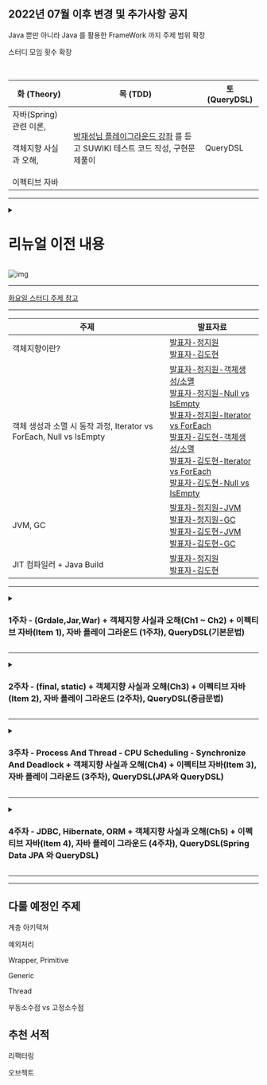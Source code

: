 ## 2022년 07월 이후 변경 및 추가사항 공지

Java 뿐만 아니라 Java 를 활용한 FrameWork 까지 주제 범위 확장

스터디 모임 횟수 확장

<br>

| 화 (Theory)                                              | 목 (TDD)                                                                        | 토 (QueryDSL) |
|---------------------------------------------------------|----------------------------------------------------------------------------------------|---------------------|
| 자바(Spring) 관련 이론,<br><br> 객체지향 사실과 오해, <br><br> 이펙티브 자바 | [박재성님 플레이그라운드 강좌](https://edu.nextstep.camp/c/9WPRB0ys/) 를 듣고 SUWIKI 테스트 코드 작성, 구현문제풀이 | QueryDSL            |

---

<details>
  <summary> <h1> 리뉴얼 이전 내용</summary>
  <div markdown="Previous">

### 1주차 [220509 完]

|구분|내용|
|---|---|
|Java|OOP|
|Implementation 1|https://programmers.co.kr/learn/courses/30/lessons/12928|
|Implementation 2|https://programmers.co.kr/learn/courses/30/lessons/12926|

<br>

|발표자|발표자료 레포지토리 링크|
|---|---|
|JIWON-JEONG|https://velog.io/@john7645/OOP-%EA%B0%9D%EC%B2%B4%EC%A7%80%ED%96%A5-%ED%94%84%EB%A1%9C%EA%B7%B8%EB%9E%98%EB%B0%8D-%EC%99%80-PP-%EC%A0%88%EC%B0%A8%EC%A0%81-%ED%94%84%EB%A1%9C%EA%B7%B8%EB%9E%98%EB%B0%8D|
|Diger-King|https://github.com/MoveForword-Java/Diger-King/blob/main/src/Week1/ObjectOrientedProgramming.md|

---

### 2주차 [220516 完]

|구분|내용|
|---|---|
|Java|객체 생성과 소멸 시 내부 동작 과정, Iterator 와 foreach 의 차이점 (제네릭 타입연관지어 정리), Null 과 is empty 차이점  |
|Implementation 1|https://programmers.co.kr/learn/courses/30/lessons/12925|
|Implementation 2|https://programmers.co.kr/learn/courses/30/lessons/12922|

|발표자|발표자료 레포지토리 링크|
|---|---|
|JIWON-JEONG|https://velog.io/@john7645/%EA%B0%9D%EC%B2%B4-%EC%83%9D%EC%84%B1%EA%B3%BC-%EC%86%8C%EB%A9%B8-%EC%8B%9C-%EB%82%B4%EB%B6%80-%EB%8F%99%EC%9E%91-%EA%B3%BC%EC%A0%95, https://velog.io/@john7645/isEmpty-%EC%99%80-null, https://github.com/JIWEON-JEONG/Study/blob/master/src/com/company/iter_foreach/CompareIterForeach.java|
|Diger-King|https://github.com/MoveForword-Java/Diger-King/blob/main/src/Week2/CreateAndPerishObject.md, https://github.com/MoveForword-Java/Diger-King/blob/main/src/Week2/NullVsEmpty.md, https://github.com/MoveForword-Java/Diger-King/blob/main/src/Week2/IteratorVsForeach.md|

---

### 3주차 [220523 完]

|구분|내용|
|---|---|
|Java|JVM(MetaSpace(Method Area)) + 가비지 컬렉터|
|Implementation 1|https://programmers.co.kr/learn/courses/30/lessons/12919|
|Implementation 2|https://programmers.co.kr/learn/courses/30/lessons/12921|

|발표자|발표자료 레포지토리 링크|
|---|---|
|JIWON-JEONG|https://velog.io/@john7645/JVM-Specification-%ED%83%84%EC%83%9D%EB%B0%B0%EA%B2%BD, https://velog.io/@john7645/GC|
|Diger-King|https://diger-king.github.io/blog/JVM, https://github.com/MoveForword-Java/Diger-King/blob/main/src/Week3/GarbageCollector.md|

---

### 4주차 [220530 完]

|구분|내용|
|---|---|
|Java|JIT 컴파일러 + Java 빌드 과정|
|Implementation 1|https://programmers.co.kr/learn/courses/30/lessons/12917|
|Implementation 2|https://programmers.co.kr/learn/courses/30/lessons/12918|

|발표자|발표자료 레포지토리 링크|
|---|---|
|JIWON-JEONG|https://velog.io/@john7645/JIT-%EC%BB%B4%ED%8C%8C%EC%9D%BC%EB%9F%AC-IBM-doc|
|Diger-King|https://github.com/MoveForword-Java/Diger-King/blob/main/src/Week4/JIT-Compiler.md|

---

### 5주차 [220606 完]

|구분|내용|
|---|---|
|Java|컬렉션|
|Implementation 1|https://programmers.co.kr/learn/courses/30/lessons/12915|
|Implementation 2|https://programmers.co.kr/learn/courses/30/lessons/12916|

|발표자|발표자료 레포지토리 링크|
|---|---|
|JIWON-JEONG|https://github.com/JIWEON-JEONG/Study/tree/master/src/com/company/collection|
|Diger-King||

<br>

---
    
  </div>
</details>

![img](https://www.fssaifoodlicense.com/wp-content/uploads/2016/09/How-to-Renew-Your-FSSAI-Food-License-legalraasta-800x366.jpg)

---

[화요일 스터디 주제 참고](https://zero-base.co.kr/event/media_BE_school_roadmap?gclid=CjwKCAjw_b6WBhAQEiwAp4HyICdSC8zRH33mo_X4NFe6AnaObexwFZV3zs42enaaB3gnyih8V2OhoCYeoQAvD_BwE)

---

|주제|발표자료|
|---|---|
|객체지향이란?|[발표자-정지원](https://velog.io/@john7645/OOP-%EA%B0%9D%EC%B2%B4%EC%A7%80%ED%96%A5-%ED%94%84%EB%A1%9C%EA%B7%B8%EB%9E%98%EB%B0%8D-%EC%99%80-PP-%EC%A0%88%EC%B0%A8%EC%A0%81-%ED%94%84%EB%A1%9C%EA%B7%B8%EB%9E%98%EB%B0%8D) <br>[발표자-김도현](https://github.com/MoveForword-Java/Diger-King/blob/main/src/Week1/ObjectOrientedProgramming.md)|
|객체 생성과 소멸 시 동작 과정, Iterator vs ForEach, Null vs IsEmpty|[발표자-정지원-객체생성/소멸](https://velog.io/@john7645/%EA%B0%9D%EC%B2%B4-%EC%83%9D%EC%84%B1%EA%B3%BC-%EC%86%8C%EB%A9%B8-%EC%8B%9C-%EB%82%B4%EB%B6%80-%EB%8F%99%EC%9E%91-%EA%B3%BC%EC%A0%95)<br>[발표자-정지원-Null vs IsEmpty](https://velog.io/@john7645/isEmpty-%EC%99%80-null) <br> [발표자-정지원-Iterator vs ForEach](https://github.com/JIWEON-JEONG/Study/blob/master/src/com/company/iter_foreach/CompareIterForeach.java) <br> [발표자-김도현-객체생성/소멸](https://github.com/MoveForword-Java/Diger-King/blob/main/src/Week2/CreateAndPerishObject.md) <br> [발표자-김도현-Iterator vs ForEach](https://github.com/MoveForword-Java/Diger-King/blob/main/src/Week2/IteratorVsForeach.md) <br> [발표자-김도현-Null vs IsEmpty](https://github.com/MoveForword-Java/Diger-King/blob/main/src/Week2/NullVsEmpty.md)|
|JVM, GC|[발표자-정지원-JVM](https://velog.io/@john7645/JVM-Specification-%ED%83%84%EC%83%9D%EB%B0%B0%EA%B2%BD) <br> [발표자-정지원-GC](https://velog.io/@john7645/GC) <br> [발표자-김도현-JVM](https://diger-king.github.io/blog/JVM) <br> [발표자-김도현-GC](https://github.com/MoveForword-Java/Diger-King/blob/main/src/Week3/GarbageCollector.md)|
|JIT 컴파일러 + Java Build|[발표자-정지원](https://velog.io/@john7645/JIT-%EC%BB%B4%ED%8C%8C%EC%9D%BC%EB%9F%AC-IBM-doc) <br> [발표자-김도현](https://github.com/MoveForword-Java/Diger-King/blob/main/src/Week4/JIT-Compiler.md)|



---

<details>
  <summary> <h3> 1주차 - (Grdale,Jar,War) + 객체지향 사실과 오해(Ch1 ~ Ch2) + 이펙티브 자바(Item 1), 자바 플레이 그라운드 (1주차), QueryDSL(기본문법) </summary>
  <div markdown="1week">


### <화요일> - 1주차 [22/07/05]

| 구분           | 내용                                                                                                                                  |
|--------------|-------------------------------------------------------------------------------------------------------------------------------------|
| Theory       | Gradle, jar, war                                                                                                                    |
| 객체지향의 사실과 오해 | p.20 ~ p.71 협력하는 객체들의 공동체, 이상한 나라의 객체                                                                                                           |
| 이펙티브 자바      | [아이템1. 생성자 대신 static 팩토리 메서드를 고려해 볼 것](https://www.youtube.com/watch?v=X7RXP6EI-5E&list=PLfI752FpVCS8e5ACdi5dpwLdlVkn0QgJJ&index=1) |

<br>

|발표자|발표자료 레포지토리 링크|
|---|---|
|JIWON-JEONG||
|Diger-King|https://diger-king.github.io/blog/JARvsWAR|

---

### <목요일> - 1주차 [22/07/07]

| 구분           | 내용                                        |
|--------------|-------------------------------------------|
| TDD  | [학습테스트 실습](https://edu.nextstep.camp/s/RFY359FE/ls/p3fMT9lf) |

---

### <토요일> - 1주차 [22/07/09]

| 구분              | 내용                                                                                        |
|-----------------|-------------------------------------------------------------------------------------------|
| QueryDSL | [QueryDSL Section3. 기본문법](https://www.inflearn.com/course/Querydsl-%EC%8B%A4%EC%A0%84) <br> 수강 후 학습 내용 공유 |

  </div>
</details>
    
---

<details>
  <summary> <h3> 2주차 - (final, static) + 객체지향 사실과 오해(Ch3) + 이펙티브 자바(Item 2), 자바 플레이 그라운드 (2주차), QueryDSL(중급문법) </summary>
  <div markdown="2week">

### <화요일> - 2주차 [22/07/12]

| 구분           | 내용                                                                                                                                  |
|--------------|-------------------------------------------------------------------------------------------------------------------------------------|
| Theory       | final, static |
| 객체지향의 사실과 오해 | p.72 ~ p.105 타입과 추상화 |
| 이펙티브 자바      | [아이템2. 생성자 매개변수가 많을 땐 빌더 패턴 사용해보기](https://www.youtube.com/watch?v=OwkXMxCqWHM&list=PLfI752FpVCS8e5ACdi5dpwLdlVkn0QgJJ&index=2&t=750s) |

<br>

|발표자|발표자료 레포지토리 링크|
|---|---|
|JIWON-JEONG||
|Diger-King|https://diger-king.github.io/blog/Java-Static|

<br>

|구분|토의 내용 정리|
|---|---|
|객체지향의 사실과 오해|[토의 내용 정리 - 객체지향 사실과 오해 - CH3](https://github.com/MoveForword-Java/.github/files/9094619/2.pdf)|
|이펙티브 자바|[토의 내용 정리 - 이펙티브 자바 - 생성자가 많을땐 빌더 패턴 사용](https://github.com/MoveForword-Java/.github/files/9094619/2.pdf)|

---

### <목요일> - 2주차 [22/07/14]

| 구분           | 내용                                        |
|--------------|-------------------------------------------|
| TDD  | [문자열계산기 - TDD](https://edu.nextstep.camp/s/RFY359FE/ls/ZC2S3bwD) |
|      | [숫자야구게임 구현 - TDD](https://edu.nextstep.camp/s/RFY359FE/ls/r1XqJCO2) |

---

### <토요일> - 2주차 [22/07/16]

| 구분              | 내용                                                                                        |
|-----------------|-------------------------------------------------------------------------------------------|
| QueryDSL | [QueryDSL Section4. 중급문법](https://www.inflearn.com/course/Querydsl-%EC%8B%A4%EC%A0%84) <br> 수강 후 학습 내용 공유 |


|구분|토의 내용 정리|
|---|---|
|QueryDSL 중급문법|[토의 내용]()|

  </div>
</details>
    
---

<details>
  <summary> <h3> 3주차 - Process And Thread - CPU Scheduling - Synchronize And Deadlock + 객체지향 사실과 오해(Ch4) + 이펙티브 자바(Item 3), 자바 플레이 그라운드 (3주차), QueryDSL(JPA와 QueryDSL) </summary>
  <div markdown="3week">


### <화요일> - 3주차 [22/07/19]

| 구분           | 내용                                                                                                                                  |
|--------------|-------------------------------------------------------------------------------------------------------------------------------------|
| Theory       | Process And Thread - CPU Scheduling - Synchronize And Deadlock |
| 객체지향의 사실과 오해 | p.106 ~ p.136 역할, 책임, 협력 |
| 이펙티브 자바      | [아이템3. 싱글톤을 만드는 여러가지 방법 그중에 최선은?](https://www.youtube.com/watch?v=xBVPChbtUhM&list=PLfI752FpVCS8e5ACdi5dpwLdlVkn0QgJJ&index=3) |

<br>

|발표자|발표자료 레포지토리 링크|
|---|---|
|JIWON-JEONG||
|Diger-King|[이펙티브 자바 Item 3](https://diger-king.github.io/blog/EffectiveJava-item3) <br> [객체지향의 사실과 오해 CH4](https://diger-king.github.io/blog/%EA%B0%9D%EC%B2%B4%EC%A7%80%ED%96%A5%EC%9D%98-%EC%82%AC%EC%8B%A4%EA%B3%BC-%EC%98%A4%ED%95%B4-4)|

<br>

|구분|토의 내용 정리|
|---|---|
|객체지향의 사실과 오해|[토의 내용 정리 - 객체지향 사실과 오해 - CH4](https://github.com/MoveForword-Java/.github/files/9179616/-07.19.pdf)|
|이펙티브 자바|[토의 내용 정리 - 이펙티브 자바 - 싱글톤을 만드는 방법 그중에 최선은?](https://github.com/MoveForword-Java/.github/files/9179623/07.24.pdf)|
|Theory|[토의 내용 정리 - Process vs Thread, CPU Scheduling, Deadlock, Synchronize](https://github.com/MoveForword-Java/.github/files/9179623/07.24.pdf)|

---

### <목요일> - 3주차 [22/07/21]

| 구분           | 내용                                        |
|--------------|-------------------------------------------|
| TDD  | [좌표 계산기 - 상속, 인터페이스](https://edu.nextstep.camp/s/RFY359FE/lt/4EpJCjCY) |


---

### <토요일> - 3주차 [22/07/23]

| 구분              | 내용                                                                                        |
|-----------------|-------------------------------------------------------------------------------------------|
| QueryDSL | [QueryDSL Section5. JPA와 QueryDSL](https://www.inflearn.com/course/Querydsl-%EC%8B%A4%EC%A0%84) <br> 수강 후 학습 내용 발표 |
  
  
    </div>
</details>

---


<details>
  <summary> <h3> 4주차 - JDBC, Hibernate, ORM + 객체지향 사실과 오해(Ch5) + 이펙티브 자바(Item 4), 자바 플레이 그라운드 (4주차), QueryDSL(Spring Data JPA 와 QueryDSL) </summary>
  <div markdown="4week">


### <화요일> - 4주차 [22/07/26]

| 구분           | 내용                                                                                                                                  |
|--------------|-------------------------------------------------------------------------------------------------------------------------------------|
| Theory       | JDBC, Hibernate, ORM |
| 객체지향의 사실과 오해 | p.138 ~ p.176 책임과 메시지 |
| 이펙티브 자바      | [아이템4. 인스턴스화를 막고 싶으면, private](https://www.youtube.com/watch?v=A-t1T3_m15M&list=PLfI752FpVCS8e5ACdi5dpwLdlVkn0QgJJ&index=4) |

<br>

|발표자|발표자료 레포지토리 링크|
|---|---|
|JIWON-JEONG||
|Diger-King|[JDBC](https://diger-king.github.io/blog/JDBC) <br> [Hibernate](https://diger-king.github.io/blog/Hibernate) <br> [ORM](https://diger-king.github.io/blog/ORM)|

<br>

|구분|토의 내용 정리|
|---|---|
|객체지향의 사실과 오해||
|이펙티브 자바||

---

### <목요일> - 4주차 [22/07/28]

| 구분           | 내용                                        |
|--------------|-------------------------------------------|
| TDD  | [좌표 계산기 - 상속, 인터페이스](https://edu.nextstep.camp/s/RFY359FE/lt/4EpJCjCY) |


---

### <토요일> - 4주차 [22/07/30] - QueryDSL 종료

| 구분              | 내용                                                                                        |
|-----------------|-------------------------------------------------------------------------------------------|
| QueryDSL | [QueryDSL Section6, 7. Spring Data JPA와 QueryDSL](https://www.inflearn.com/course/Querydsl-%EC%8B%A4%EC%A0%84) <br> 수강 후 학습 내용 발표 |

  </div>
</details>
    
---



---

## 다룰 예정인 주제

계층 아키텍쳐

예외처리

Wrapper, Primitive

Generic

Thread

부동소수점 vs 고정소수점

## 추천 서적

리팩터링

오브젝트
